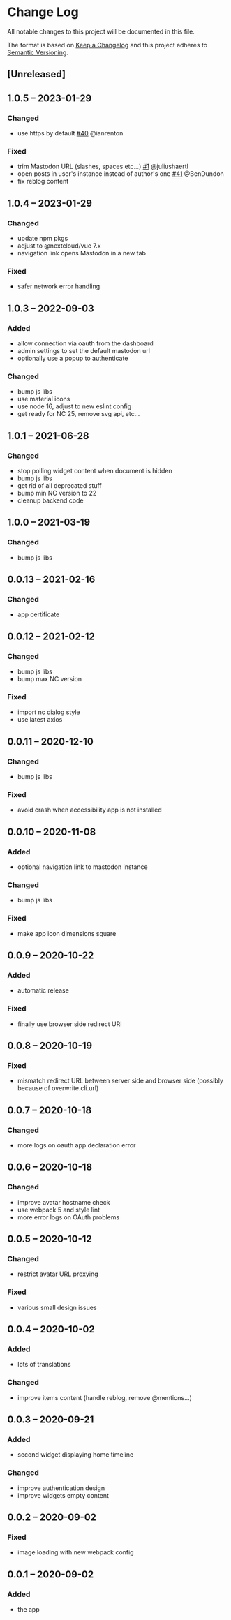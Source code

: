 # Change Log
All notable changes to this project will be documented in this file.

The format is based on [Keep a Changelog](http://keepachangelog.com/)
and this project adheres to [Semantic Versioning](http://semver.org/).

## [Unreleased]

## 1.0.5 – 2023-01-29
### Changed
- use https by default
  [#40](https://github.com/nextcloud/integration_mastodon/issues/40) @ianrenton

### Fixed
- trim Mastodon URL (slashes, spaces etc...)
  [#1](https://github.com/nextcloud/integration_mastodon/issues/1) @juliushaertl
- open posts in user's instance instead of author's one
  [#41](https://github.com/nextcloud/integration_mastodon/issues/41) @BenDundon
- fix reblog content

## 1.0.4 – 2023-01-29
### Changed
- update npm pkgs
- adjust to @nextcloud/vue 7.x
- navigation link opens Mastodon in a new tab

### Fixed
- safer network error handling

## 1.0.3 – 2022-09-03
### Added
- allow connection via oauth from the dashboard
- admin settings to set the default mastodon url
- optionally use a popup to authenticate

### Changed
- bump js libs
- use material icons
- use node 16, adjust to new eslint config
- get ready for NC 25, remove svg api, etc...

## 1.0.1 – 2021-06-28
### Changed
- stop polling widget content when document is hidden
- bump js libs
- get rid of all deprecated stuff
- bump min NC version to 22
- cleanup backend code

## 1.0.0 – 2021-03-19
### Changed
- bump js libs

## 0.0.13 – 2021-02-16
### Changed
- app certificate

## 0.0.12 – 2021-02-12
### Changed
- bump js libs
- bump max NC version

### Fixed
- import nc dialog style
- use latest axios

## 0.0.11 – 2020-12-10
### Changed
- bump js libs

### Fixed
- avoid crash when accessibility app is not installed

## 0.0.10 – 2020-11-08
### Added
- optional navigation link to mastodon instance

### Changed
- bump js libs

### Fixed
- make app icon dimensions square
## 0.0.9 – 2020-10-22
### Added
- automatic release

### Fixed
- finally use browser side redirect URI

## 0.0.8 – 2020-10-19
### Fixed
- mismatch redirect URL between server side and browser side (possibly because of overwrite.cli.url)

## 0.0.7 – 2020-10-18
### Changed
- more logs on oauth app declaration error

## 0.0.6 – 2020-10-18
### Changed
- improve avatar hostname check
- use webpack 5 and style lint
- more error logs on OAuth problems

## 0.0.5 – 2020-10-12
### Changed
- restrict avatar URL proxying

### Fixed
- various small design issues

## 0.0.4 – 2020-10-02
### Added
- lots of translations

### Changed
- improve items content (handle reblog, remove @mentions...)

## 0.0.3 – 2020-09-21
### Added
* second widget displaying home timeline

### Changed
* improve authentication design
* improve widgets empty content

## 0.0.2 – 2020-09-02
### Fixed
* image loading with new webpack config

## 0.0.1 – 2020-09-02
### Added
* the app
